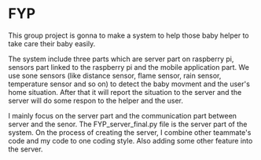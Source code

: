 # FYP
This group project is gonna to make a system to help those baby helper to take care their baby easily.

The system include three parts which are server part on raspberry pi, sensors part linked to the raspberry pi and the mobile application part. We use sone sensors (like distance sensor, flame sensor, rain sensor, temperature sensor and so on) to detect the baby movment and the user's home situation. After that it will report the situation to the server and the server will do some respon to the helper and the user.

I mainly focus on the server part and the communication part between server and the senor. The FYP_server_final.py file is the server part of the system. On the process of creating the server, I combine other teammate's code and my code to one coding style. Also adding some other feature into the server.
